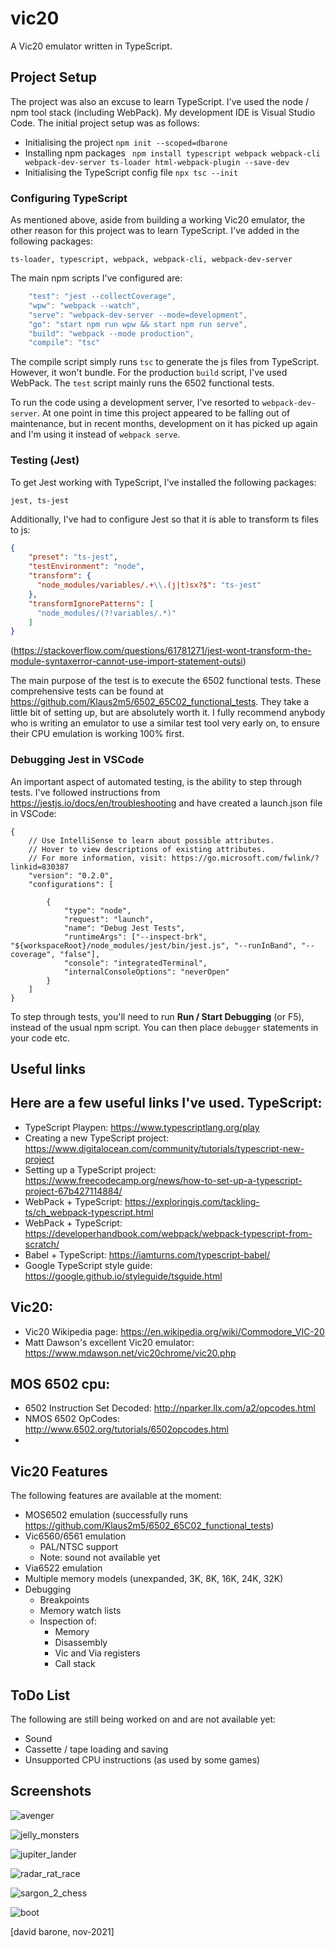# vic20
A Vic20 emulator written in TypeScript.

## Project Setup

The project was also an excuse to learn TypeScript. I've used the node / npm tool stack (including WebPack). My development IDE is Visual Studio Code. The initial project setup was as follows:

- Initialising the project
``` npm init --scoped=dbarone ```
- Installing npm packages
``` npm install typescript webpack webpack-cli webpack-dev-server ts-loader html-webpack-plugin --save-dev```
- Initialising the TypeScript config file
``` npx tsc --init ```

### Configuring TypeScript

As mentioned above, aside from building a working Vic20 emulator, the other reason for this project was to learn TypeScript. I've added in the following packages:

```
ts-loader, typescript, webpack, webpack-cli, webpack-dev-server
```

The main npm scripts I've configured are:
``` js
    "test": "jest --collectCoverage",
    "wpw": "webpack --watch",
    "serve": "webpack-dev-server --mode=development",
    "go": "start npm run wpw && start npm run serve",
    "build": "webpack --mode production",
    "compile": "tsc"
```

The compile script simply runs `tsc` to generate the js files from TypeScript. However, it won't bundle. For the production `build` script, I've used WebPack. The `test` script mainly runs the 6502 functional tests.

To run the code using a development server, I've resorted to `webpack-dev-server`. At one point in time this project appeared to be falling out of maintenance, but in recent months, development on it has picked up again and I'm using it instead of `webpack serve`.

### Testing (Jest)

To get Jest working with TypeScript, I've installed the following packages:

```
jest, ts-jest
```

Additionally, I've had to configure Jest so that it is able to transform ts files to js:

``` json
{
    "preset": "ts-jest",
    "testEnvironment": "node",
    "transform": {
      "node_modules/variables/.+\\.(j|t)sx?$": "ts-jest"
    },
    "transformIgnorePatterns": [
      "node_modules/(?!variables/.*)"
    ]
}
```

(https://stackoverflow.com/questions/61781271/jest-wont-transform-the-module-syntaxerror-cannot-use-import-statement-outsi)

The main purpose of the test is to execute the 6502 functional tests. These comprehensive tests can be found at https://github.com/Klaus2m5/6502_65C02_functional_tests. They take a little bit of setting up, but are absolutely worth it. I fully recommend anybody who is writing an emulator to use a similar test tool very early on, to ensure their CPU emulation is working 100% first.

### Debugging Jest in VSCode

An important aspect of automated testing, is the ability to step through tests. I've followed instructions from https://jestjs.io/docs/en/troubleshooting and have created a launch.json file in VSCode:

```
{
    // Use IntelliSense to learn about possible attributes.
    // Hover to view descriptions of existing attributes.
    // For more information, visit: https://go.microsoft.com/fwlink/?linkid=830387
    "version": "0.2.0",
    "configurations": [

        {
            "type": "node",
            "request": "launch",
            "name": "Debug Jest Tests",
            "runtimeArgs": ["--inspect-brk", "${workspaceRoot}/node_modules/jest/bin/jest.js", "--runInBand", "--coverage", "false"],
            "console": "integratedTerminal",
            "internalConsoleOptions": "neverOpen"            
        }
    ]
}
```
To step through tests, you'll need to run **Run / Start Debugging** (or F5), instead of the usual npm script. You can then place `debugger` statements in your code etc.

## Useful links

Here are a few useful links I've used.
TypeScript:
-----------
- TypeScript Playpen: https://www.typescriptlang.org/play
- Creating a new TypeScript project: https://www.digitalocean.com/community/tutorials/typescript-new-project
- Setting up a TypeScript project: https://www.freecodecamp.org/news/how-to-set-up-a-typescript-project-67b427114884/
- WebPack + TypeScript: https://exploringjs.com/tackling-ts/ch_webpack-typescript.html
- WebPack + TypeScript: https://developerhandbook.com/webpack/webpack-typescript-from-scratch/
- Babel + TypeScript: https://iamturns.com/typescript-babel/
- Google TypeScript style guide: https://google.github.io/styleguide/tsguide.html

Vic20:
------
- Vic20 Wikipedia page: https://en.wikipedia.org/wiki/Commodore_VIC-20
- Matt Dawson's excellent Vic20 emulator: https://www.mdawson.net/vic20chrome/vic20.php

MOS 6502 cpu:
-------------
- 6502 Instruction Set Decoded: http://nparker.llx.com/a2/opcodes.html
- NMOS 6502 OpCodes: http://www.6502.org/tutorials/6502opcodes.html
- 

## Vic20 Features

The following features are available at the moment:

- MOS6502 emulation (successfully runs https://github.com/Klaus2m5/6502_65C02_functional_tests)
- Vic6560/6561 emulation
  - PAL/NTSC support
  - Note: sound not available yet
- Via6522 emulation
- Multiple memory models (unexpanded, 3K, 8K, 16K, 24K, 32K)
- Debugging
  - Breakpoints
  - Memory watch lists
  - Inspection of:
    - Memory
    - Disassembly
    - Vic and Via registers
    - Call stack

## ToDo List

The following are still being worked on and are not available yet:

- Sound
- Cassette / tape loading and saving
- Unsupported CPU instructions (as used by some games)

## Screenshots

![avenger](https://github.com/davidbarone/vic20/blob/main/images/avenger.png?raw=true)

![jelly_monsters](https://github.com/davidbarone/vic20/blob/main/images/jelly_monsters.png?raw=true)

![jupiter_lander](https://github.com/davidbarone/vic20/blob/main/images/jupiter_lander.png?raw=true)

![radar_rat_race](https://github.com/davidbarone/vic20/blob/main/images/radar_rat_race.png?raw=true)

![sargon_2_chess](https://github.com/davidbarone/vic20/blob/main/images/sargon_2_chess.png?raw=true)

![boot](https://github.com/davidbarone/vic20/blob/main/images/boot.png?raw=true)

[david barone, nov-2021]